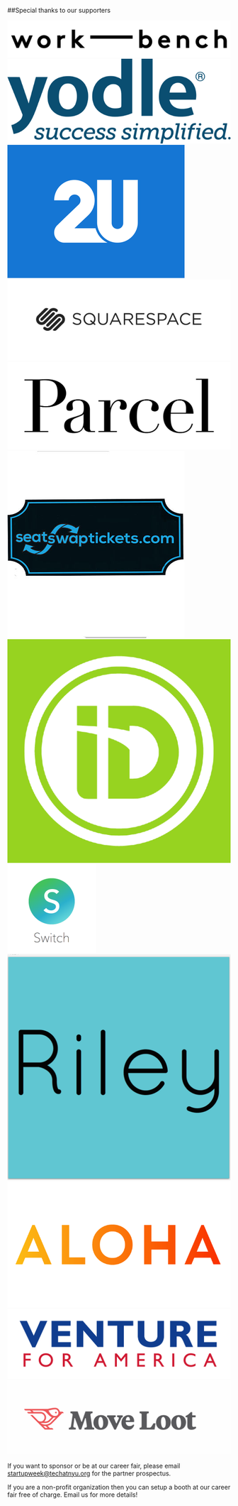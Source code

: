 ##Special thanks to our supporters

<img src="/lib/logos/work-bench.png" class="two-n-plus-oneth" /><img src="/lib/logos/yodle.png" class="two-n-plus-oneth" /><img src="/lib/logos/2U.png" class="two-n-plus-oneth" /><img src="/lib/logos/squarespace.png" class="two-n-plus-oneth" /><img src="/lib/logos/parcel.jpg" class="two-n-plus-oneth" /><img src="/lib/logos/seatswap.jpg" class="two-n-plus-oneth" /><img src="/lib/logos/idtech.png" class="two-n-plus-oneth" /><img src="/lib/logos/switch.png" class="two-n-plus-oneth" /><img src="/lib/logos/riley_square_1024.png" class="two-n-plus-oneth" /><img src="/lib/logos/aloha-logo.gif" class="two-n-plus-oneth" /><img src="/lib/logos/vfa_logo_color.jpg" class="two-n-plus-oneth" /><img src="/lib/logos/moveloot.png" class="two-n-plus-oneth" />

If you want to sponsor or be at our career fair, please email [startupweek@techatnyu.org](mailto:startupweek@@techatnyu.org) for the partner prospectus.

If you are a non-profit organization then you can setup a booth at our career fair free of charge. Email us for more details!

<br>
